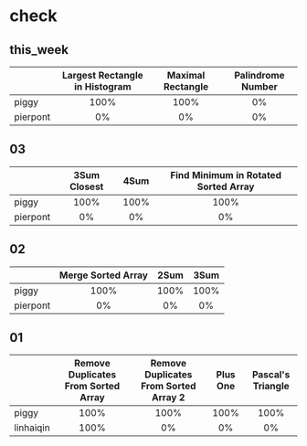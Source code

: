 # check

## this_week

|        |Largest Rectangle in Histogram|Maximal Rectangle|Palindrome Number|
|--------|:----------------------------:|:---------------:|:---------------:|
|piggy   |100%|100%|0%|
|pierpont|0%|0%|0%|

## 03

|        |3Sum Closest|4Sum|Find Minimum in Rotated Sorted Array|
|--------|:----------:|:--:|:----------------------------------:|
|piggy   |100%|100%|100%|
|pierpont|0%|0%|0%|

## 02

|        |Merge Sorted Array|2Sum|3Sum|
|--------|:----------------:|:--:|:--:|
|piggy   |100%|100%|100%|
|pierpont|0%|0%|0%|

## 01

|         |Remove Duplicates From Sorted Array|Remove Duplicates From Sorted Array 2|Plus One|Pascal's Triangle|
|---------|:---------------------------------:|:-----------------------------------:|:------:|:---------------:|
|piggy    |100%|100%|100%|100%|
|linhaiqin|100%|0%|0%|0%|
